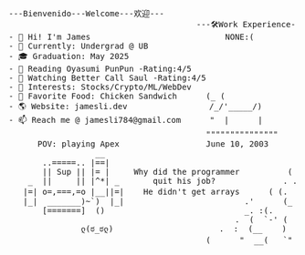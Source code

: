 <!--
**skxvtchy/skxvtchy** is a ✨ _special_ ✨ repository because its `README.md` (this file) appears on your GitHub profile.
Here are some ideas to get you started:
-->
<pre>
---Bienvenido---Welcome---欢迎---                                           ,                             __|_
                                       ---🛠️Work Experience---          ,' |                        -----oo(_)oo----
- 👋 Hi! I'm James                            NONE:(                   /   :          __,-~~/~ "" `---.      
- 🤖 Currently: Undergrad @ UB                                      --'   /          _/_,---(      ,    ) 
- 🎓 Graduation: May 2025                                           \/ />/       __ /        <    /   )  \___
- 📰 Reading Oyasumi PunPun -Rating:4/5                             /  /_\ --===;;;'====------------------===;;;=== -
- 🎥 Watching Better Call Saul -Rating:4/5                       __/   /           \/    ~"~"~"~"~"~\~"~)~"/
- 🚀 Interests: Stocks/Crypto/ML/WebDev                          ) '-./             (_ (   \  (     >    \)
- 🥪 Favorite Food: Chicken Sandwich      (_ (                   ./  :\              \_( _ <         >_>'  
- 🌎 Website: jamesli.dev                 /_/'_____/)            /.' '                  ~ `-i' ::>|--"        
- 📫 Reach me @ jamesli784@gmail.com      "  |      |            '/'    pls hire me        I;|.|.|
                                         """""""""""""""         +     I have no cache     <|i::|i|`.   ( ͡° ͜ʖ ͡°)ﾉ⌐■-■
      POV: playing Apex                  June 10, 2003         '       -not a joke       (`^'"`-' ")   -Rizzard of Oz 
                  __                                         `.            ಠ_ಠ                            
       ..=====.. |==|                                        "-                               
       || Sup || |= |     Why did the programmer          (   |               .==\"'"/==.       Pointer?
    _  ||     || |^*| _       quit his job?              . .-'  '.            ((+) .  .:)   I barely know her
   |=| o=,===,=o |__||=|    He didn't get arrays      ( (.   )):              |'.-(o)-.'|       (☞ﾟヮﾟ)☞
   |_|  _______)~`)  |_|                         .'      (_ )                 \/  \_/  \/        
       [=======]  ()                             _. :(.      )  `         I dont own a console
                                               .  (  `-' (  `.   )       
               ლ(ಠ_ಠლ)                      .  :  (__    )  )                     Thanks For Visiting!!!
                                         (      "  __(   `"       ` ))                   ⊂(◉‿◉)つ
</pre>
<!--
What you lookin for?🤨
-->
